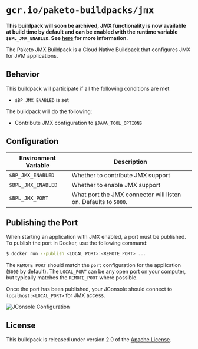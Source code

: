 # `gcr.io/paketo-buildpacks/jmx`
**This buildpack will soon be archived, JMX functionality is now available at build time by default and can be enabled with the runtime variable `$BPL_JMX_ENABLED`. See [here](https://paketo.io/docs/howto/java/#enable-jmx) for more information.**


The Paketo JMX Buildpack is a Cloud Native Buildpack that configures JMX for JVM applications.

## Behavior
This buildpack will participate if all the following conditions are met

* `$BP_JMX_ENABLED` is set

The buildpack will do the following:

* Contribute JMX configuration to `$JAVA_TOOL_OPTIONS`

## Configuration
| Environment Variable | Description
| -------------------- | -----------
| `$BP_JMX_ENABLED` | Whether to contribute JMX support
| `$BPL_JMX_ENABLED` | Whether to enable JMX support
| `$BPL_JMX_PORT` | What port the JMX connector will listen on. Defaults to `5000`.

## Publishing the Port
When starting an application with JMX enabled, a port must be published.  To publish the port in Docker, use the following command:

```bash
$ docker run --publish <LOCAL_PORT>:<REMOTE_PORT> ...
```

The `REMOTE_PORT` should match the `port` configuration for the application (`5000` by default).  The `LOCAL_PORT` can be any open port on your computer, but typically matches the `REMOTE_PORT` where possible.

Once the port has been published, your JConsole should connect to `localhost:<LOCAL_PORT>` for JMX access.

![JConsole Configuration](jconsole.png)

## License
This buildpack is released under version 2.0 of the [Apache License][a].

[a]: http://www.apache.org/licenses/LICENSE-2.0

